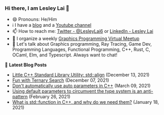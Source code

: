 ### Hi there, I am Lesley Lai 👋
- 😄 Pronouns: He/Him
- ℹ️ I have a [blog](https://lesleylai.info/) and a [Youtube channel](https://www.youtube.com/channel/UCw6w2apOo7DuUoDz0vHAVxQ)
- 📫 How to reach me: [Twitter - @LesleyLai6](https://twitter.com/LesleyLai6) or [LinkedIn - Lesley Lai](https://www.linkedin.com/in/lesley-lai/)
- 🤝 I organize a weekly [Graphics Programming Virtual Meetup](https://www.meetup.com/Graphics-Programming-Virtual-Meetup)
- 💬 Let's talk about Graphics programming, Ray Tracing, Game Dev, Programming Languages, Functional Programming, C++, Rust, C, OCaml, Elm, and Typescript. Always want to chat!

📕 **Latest Blog Posts**
<!-- BLOG-POST-LIST:START -->
- [Little C++ Standard Library Utility: std::align](https://www.lesleylai.info/en/std-align) (December 13, 2021)
- [Fun with Ternary Search](https://www.lesleylai.info/en/ternary-search) (December 07, 2021)
- [Don&#39;t automatically use auto parameters in C++](https://www.lesleylai.info/en/auto-parameters) (March 09, 2021)
- [Using default parameters to circumvent the type system is an anti-pattern](https://www.lesleylai.info/en/default-parameter-antipattern) (February 26, 2021)
- [What is std::function in C++, and why do we need them?](https://www.lesleylai.info/en/std-function) (January 18, 2021)

<!-- BLOG-POST-LIST:END -->
